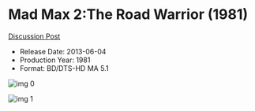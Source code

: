 # Mad Max 2:The Road Warrior (1981)

[Discussion Post](https://www.avsforum.com/threads/bass-eq-for-filtered-movies.2995212/post-58070586)

* Release Date: 2013-06-04
* Production Year: 1981
* Format: BD/DTS-HD MA 5.1

![img 0](https://i.imgur.com/YfQ4JyK.jpg)

![img 1](https://i.imgur.com/hwLA3oM.jpg)

